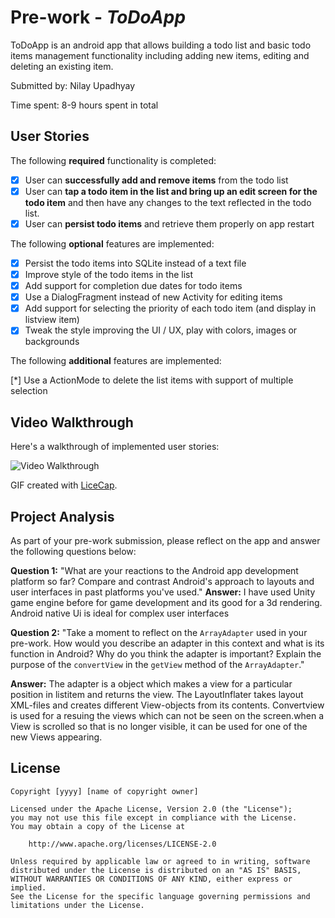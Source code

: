 # Pre-work - *ToDoApp*

ToDoApp is an android app that allows building a todo list and basic todo items management functionality including adding new items, editing and deleting an existing item.

Submitted by: Nilay Upadhyay

Time spent: 8-9 hours spent in total

## User Stories

The following **required** functionality is completed:

- [X] User can **successfully add and remove items** from the todo list
- [X] User can **tap a todo item in the list and bring up an edit screen for the todo item** and then have any changes to the text reflected in the todo list.
- [X] User can **persist todo items** and retrieve them properly on app restart

The following **optional** features are implemented:

- [X] Persist the todo items into SQLite instead of a text file
- [X] Improve style of the todo items in the list 
- [X] Add support for completion due dates for todo items 
- [X] Use a DialogFragment instead of new Activity for editing items
- [X] Add support for selecting the priority of each todo item (and display in listview item)
- [X] Tweak the style improving the UI / UX, play with colors, images or backgrounds

The following **additional** features are implemented:

[*] Use a ActionMode to delete the list items with support of multiple selection

## Video Walkthrough

Here's a walkthrough of implemented user stories:

<img src='http://i.imgur.com/41zLKQH.gif' title='Video Walkthrough' width='' alt='Video Walkthrough' />

GIF created with [LiceCap](http://www.cockos.com/licecap/).

## Project Analysis

As part of your pre-work submission, please reflect on the app and answer the following questions below:

**Question 1:** "What are your reactions to the Android app development platform so far? Compare and contrast Android's approach to layouts and user interfaces in past platforms you've used."
**Answer:** I have used Unity game engine before for game development and its good for a 3d rendering. Android native Ui is ideal for complex user interfaces

**Question 2:** "Take a moment to reflect on the `ArrayAdapter` used in your pre-work. How would you describe an adapter in this context and what is its function in Android? Why do you think the adapter is important? Explain the purpose of the `convertView` in the `getView` method of the `ArrayAdapter`."

**Answer:** The adapter is a object which makes a view for a particular position in listitem and returns the view. The LayoutInflater takes layout XML-files and creates different View-objects from its contents. Convertview is used for a resuing the views which can not be seen on the screen.when a View is scrolled so that is no longer visible, it can be used for one of the new Views appearing.

## License

    Copyright [yyyy] [name of copyright owner]

    Licensed under the Apache License, Version 2.0 (the "License");
    you may not use this file except in compliance with the License.
    You may obtain a copy of the License at

        http://www.apache.org/licenses/LICENSE-2.0

    Unless required by applicable law or agreed to in writing, software
    distributed under the License is distributed on an "AS IS" BASIS,
    WITHOUT WARRANTIES OR CONDITIONS OF ANY KIND, either express or implied.
    See the License for the specific language governing permissions and
    limitations under the License.

